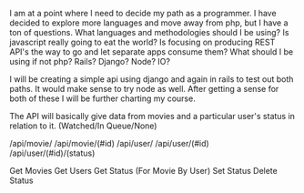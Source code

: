 
I am at a point where I need to decide my path as a programmer.  I have decided to explore more languages and move away from php, but I have a ton of questions.  What languages and methodologies should I be using?  Is javascript really going to eat the world?  Is focusing on producing REST API's the way to go and let separate apps consume them?  What should I be using if not php?  Rails? Django? Node? IO?  

I will be creating a simple api using django and again in rails to test out both paths.  It would make sense to try node as well.  After getting a sense for both of these I will be further charting my course.

The API will basically give data from movies and a particular user's status in relation to it. (Watched/In Queue/None)

/api/movie/
/api/movie/(#id)
/api/user/
/api/user/(#id)
/api/user/(#id)/(status)


Get Movies 
Get Users
Get Status (For Movie By User)
Set Status
Delete Status
